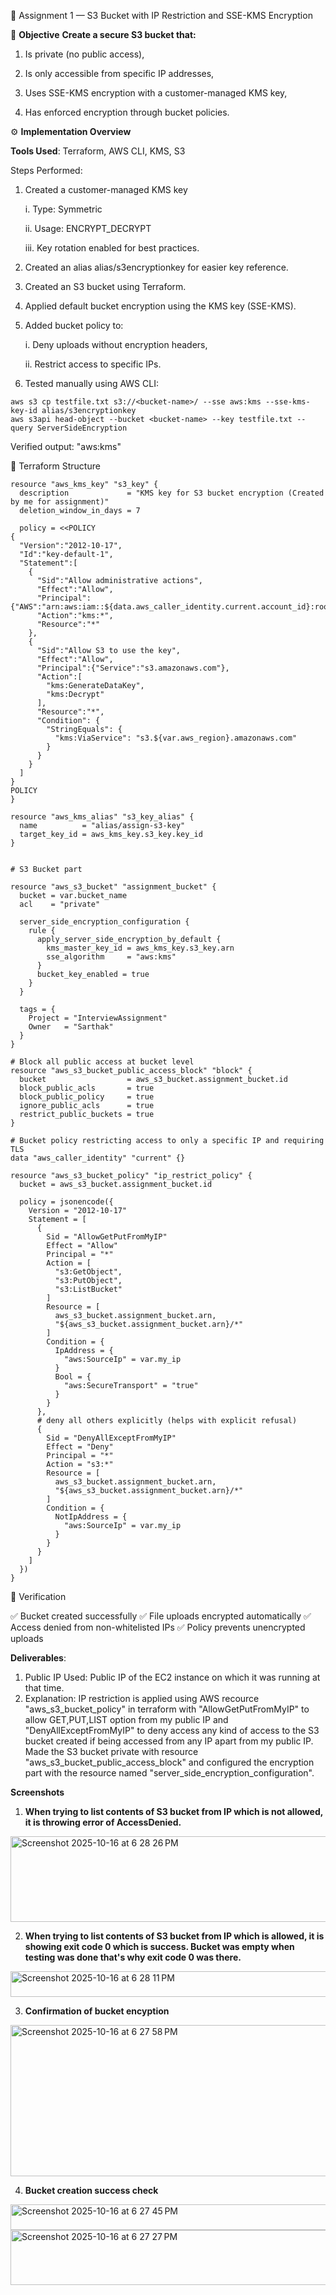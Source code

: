 🧩 Assignment 1 — S3 Bucket with IP Restriction and SSE-KMS Encryption

🧠 **Objective**
**Create a secure S3 bucket that:**

  1. Is private (no public access),
  
  2. Is only accessible from specific IP addresses,
  
  3. Uses SSE-KMS encryption with a customer-managed KMS key,
  
  4. Has enforced encryption through bucket policies.

⚙️ **Implementation Overview**

**Tools Used**: Terraform, AWS CLI, KMS, S3

Steps Performed:

  1. Created a customer-managed KMS key
  
     i. Type: Symmetric
      
     ii. Usage: ENCRYPT_DECRYPT
      
     iii. Key rotation enabled for best practices.
  
  2. Created an alias alias/s3encryptionkey for easier key reference.
  
  3. Created an S3 bucket using Terraform.
  
  4. Applied default bucket encryption using the KMS key (SSE-KMS).
  
  5. Added bucket policy to:
  
      i. Deny uploads without encryption headers,
      
      ii. Restrict access to specific IPs.
  
  6. Tested manually using AWS CLI:
```
aws s3 cp testfile.txt s3://<bucket-name>/ --sse aws:kms --sse-kms-key-id alias/s3encryptionkey
aws s3api head-object --bucket <bucket-name> --key testfile.txt --query ServerSideEncryption
```

Verified output: "aws:kms"

🧱 Terraform Structure
```
resource "aws_kms_key" "s3_key" {
  description             = "KMS key for S3 bucket encryption (Created by me for assignment)"
  deletion_window_in_days = 7

  policy = <<POLICY
{
  "Version":"2012-10-17",
  "Id":"key-default-1",
  "Statement":[
    {
      "Sid":"Allow administrative actions",
      "Effect":"Allow",
      "Principal":{"AWS":"arn:aws:iam::${data.aws_caller_identity.current.account_id}:root"},
      "Action":"kms:*",
      "Resource":"*"
    },
    {
      "Sid":"Allow S3 to use the key",
      "Effect":"Allow",
      "Principal":{"Service":"s3.amazonaws.com"},
      "Action":[
        "kms:GenerateDataKey",
        "kms:Decrypt"
      ],
      "Resource":"*",
      "Condition": {
        "StringEquals": {
          "kms:ViaService": "s3.${var.aws_region}.amazonaws.com"
        }
      }
    }
  ]
}
POLICY
}

resource "aws_kms_alias" "s3_key_alias" {
  name          = "alias/assign-s3-key"
  target_key_id = aws_kms_key.s3_key.key_id
}


# S3 Bucket part

resource "aws_s3_bucket" "assignment_bucket" {
  bucket = var.bucket_name
  acl    = "private"

  server_side_encryption_configuration {
    rule {
      apply_server_side_encryption_by_default {
        kms_master_key_id = aws_kms_key.s3_key.arn
        sse_algorithm     = "aws:kms"
      }
      bucket_key_enabled = true
    }
  }

  tags = {
    Project = "InterviewAssignment"
    Owner   = "Sarthak"
  }
}

# Block all public access at bucket level
resource "aws_s3_bucket_public_access_block" "block" {
  bucket                  = aws_s3_bucket.assignment_bucket.id
  block_public_acls       = true
  block_public_policy     = true
  ignore_public_acls      = true
  restrict_public_buckets = true
}

# Bucket policy restricting access to only a specific IP and requiring TLS
data "aws_caller_identity" "current" {}

resource "aws_s3_bucket_policy" "ip_restrict_policy" {
  bucket = aws_s3_bucket.assignment_bucket.id

  policy = jsonencode({
    Version = "2012-10-17"
    Statement = [
      {
        Sid = "AllowGetPutFromMyIP"
        Effect = "Allow"
        Principal = "*"
        Action = [
          "s3:GetObject",
          "s3:PutObject",
          "s3:ListBucket"
        ]
        Resource = [
          aws_s3_bucket.assignment_bucket.arn,
          "${aws_s3_bucket.assignment_bucket.arn}/*"
        ]
        Condition = {
          IpAddress = {
            "aws:SourceIp" = var.my_ip
          }
          Bool = {
            "aws:SecureTransport" = "true"
          }
        }
      },
      # deny all others explicitly (helps with explicit refusal)
      {
        Sid = "DenyAllExceptFromMyIP"
        Effect = "Deny"
        Principal = "*"
        Action = "s3:*"
        Resource = [
          aws_s3_bucket.assignment_bucket.arn,
          "${aws_s3_bucket.assignment_bucket.arn}/*"
        ]
        Condition = {
          NotIpAddress = {
            "aws:SourceIp" = var.my_ip
          }
        }
      }
    ]
  })
}
```

🧩 Verification

✅ Bucket created successfully
✅ File uploads encrypted automatically
✅ Access denied from non-whitelisted IPs
✅ Policy prevents unencrypted uploads

**Deliverables**:

1. Public IP Used: Public IP of the EC2 instance on which it was running at that time.
2. Explanation: IP restriction is applied using AWS recource "aws_s3_bucket_policy" in terraform with "AllowGetPutFromMyIP" to allow GET,PUT,LIST option from my public IP and "DenyAllExceptFromMyIP" to deny access any kind of access to the S3 bucket created if being accessed from any IP apart from my public IP. Made the S3 bucket private with resource "aws_s3_bucket_public_access_block" and configured the encryption part with the resource named "server_side_encryption_configuration".

**Screenshots**

1. **When trying to list contents of S3 bucket from IP which is not allowed, it is throwing error of AccessDenied.**
<img width="1700" height="137" alt="Screenshot 2025-10-16 at 6 28 26 PM" src="https://github.com/user-attachments/assets/51ce42d7-b8bc-4fae-ac64-bc8ba993c34b" />

2. **When trying to list contents of S3 bucket from IP which is allowed, it is showing exit code 0 which is success. Bucket was empty when testing was done that's why exit code 0 was there.**
<img width="876" height="41" alt="Screenshot 2025-10-16 at 6 28 11 PM" src="https://github.com/user-attachments/assets/f8cb72c9-518a-44bd-8814-ee673d8f8ad5" />

3. **Confirmation of bucket encyption**
<img width="1047" height="242" alt="Screenshot 2025-10-16 at 6 27 58 PM" src="https://github.com/user-attachments/assets/51057c43-0c23-4a82-b9a7-556a3925e32d" />

4. **Bucket creation success check**

<img width="1002" height="41" alt="Screenshot 2025-10-16 at 6 27 45 PM" src="https://github.com/user-attachments/assets/ad9fff07-ad57-4fe4-b38e-dd4b949f1452" />
<img width="930" height="88" alt="Screenshot 2025-10-16 at 6 27 27 PM" src="https://github.com/user-attachments/assets/b1e42bb5-78b5-4573-8f06-13f38b402f25" />
